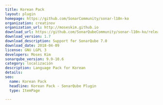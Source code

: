 ```yaml
---
title: Korean Pack
layout: plugin
homepage: https://github.com/SonarCommunity/sonar-l10n-ko
organization: creatinov
organization_url: http://moseskim.github.io
download_url: https://github.com/SonarQubeCommunity/sonar-l10n-ko/releases/download/1.7.0/sonar-l10n-ko-plugin-1.7.0.jar
download_version: 1.7
download_description: Support for SonarQube 7.0
download_date: 2018-04-09
license: GNU LGPL 3
developers: Moses Kim
sonarqube_version: 9.9-10.6
category: localización
description: Language Pack for Korean
details: 
seo:
  name: Korean Pack
  headline: Korean Pack - SonarQube Plugin
  type: ItemPage

---
```

